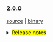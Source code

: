 ### 2.0.0

 [source](https://github.com/seata/seata/archive/v2.0.0.zip) |
 [binary](https://github.com/seata/seata/releases/download/v2.0.0/seata-server-2.0.0.zip) 

<details>
  <summary><mark>Release notes</mark></summary>

  ### Seata 2.0.0

Seata 2.0.0 发布。

Seata 是一款开源的分布式事务解决方案，提供高性能和简单易用的分布式事务服务。

此版本更新如下：

  ### feature：

* [[#1234](https://github.com/seata/seata/pull/1234)] 样例，后续请删除

### bugfix：

* [[#1234](https://github.com/seata/seata/pull/1234)] 样例，后续请删除

### optimize：
- [[#4567](https://github.com/seata/seata/pull/4567)] 支持where条件带函数find_in_set支持

### test：

* [[#1234](https://github.com/seata/seata/pull/1234)] 样例，后续请删除


 非常感谢以下 contributors 的代码贡献。若有无意遗漏，请报告。

- [slievrly](https://github.com/slievrly)
- [doubleDimple](https://github.com/doubleDimple)

同时，我们收到了社区反馈的很多有价值的issue和建议，非常感谢大家。

   #### Link

   - **Seata:** https://github.com/seata/seata  
   - **Seata-Samples:** https://github.com/seata/seata-samples   
   - **Release:** https://github.com/seata/seata/releases
   - **WebSite:** https://seata.io

</details>